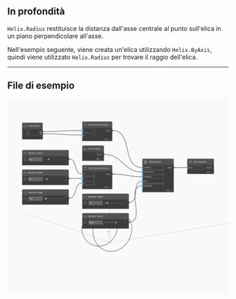 ## In profondità
`Helix.Radius` restituisce la distanza dall'asse centrale al punto sull'elica in un piano perpendicolare all'asse.

Nell'esempio seguente, viene creata un'elica utilizzando `Helix.ByAxis`, quindi viene utilizzato `Helix.Radius` per trovare il raggio dell'elica.

___
## File di esempio

![Radius](./Autodesk.DesignScript.Geometry.Helix.Radius_img.jpg)

